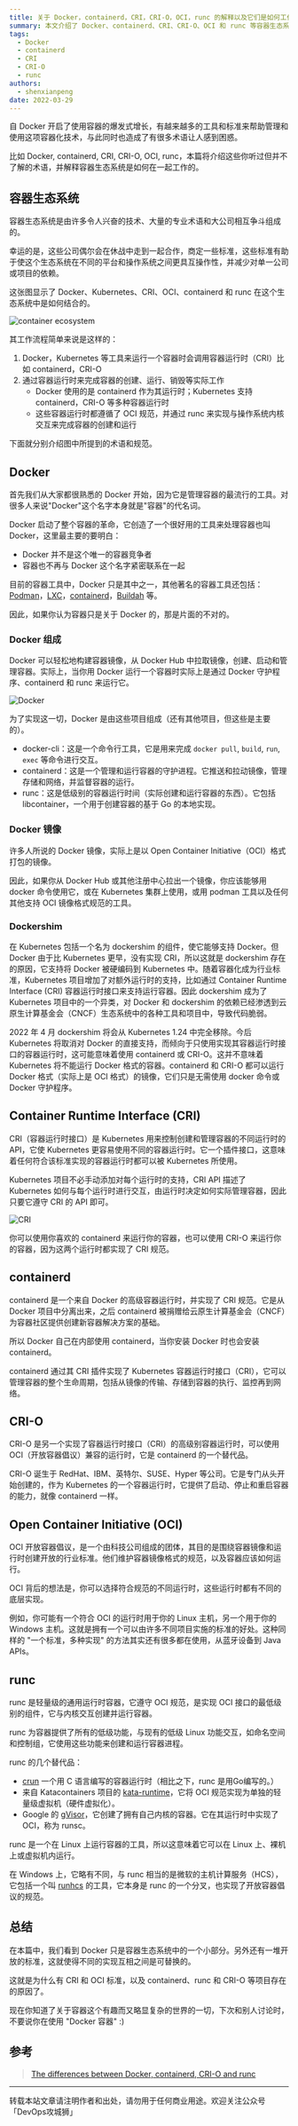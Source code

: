```yaml
---
title: 关于 Docker，containerd，CRI，CRI-O，OCI，runc 的解释以及它们是如何工作在一起的
summary: 本文介绍了 Docker、containerd、CRI、CRI-O、OCI 和 runc 等容器生态系统中的关键组件和标准，解释它们之间的关系以及如何协同工作。
tags:
  - Docker
  - containerd
  - CRI
  - CRI-O
  - runc
authors:
  - shenxianpeng
date: 2022-03-29
---
```


自 Docker 开启了使用容器的爆发式增长，有越来越多的工具和标准来帮助管理和使用这项容器化技术，与此同时也造成了有很多术语让人感到困惑。

比如 Docker, containerd, CRI, CRI-O, OCI, runc，本篇将介绍这些你听过但并不了解的术语，并解释容器生态系统是如何在一起工作的。

## 容器生态系统

容器生态系统是由许多令人兴奋的技术、大量的专业术语和大公司相互争斗组成的。

幸运的是，这些公司偶尔会在休战中走到一起合作，商定一些标准，这些标准有助于使这个生态系统在不同的平台和操作系统之间更具互操作性，并减少对单一公司或项目的依赖。

这张图显示了 Docker、Kubernetes、CRI、OCI、containerd 和 runc 在这个生态系统中是如何结合的。



![container ecosystem](container-ecosystem.png)

其工作流程简单来说是这样的：

1. Docker，Kubernetes 等工具来运行一个容器时会调用容器运行时（CRI）比如 containerd，CRI-O
2. 通过容器运行时来完成容器的创建、运行、销毁等实际工作
    * Docker 使用的是 containerd 作为其运行时；Kubernetes 支持 containerd，CRI-O 等多种容器运行时
    * 这些容器运行时都遵循了 OCI 规范，并通过 runc 来实现与操作系统内核交互来完成容器的创建和运行

下面就分别介绍图中所提到的术语和规范。

## Docker

首先我们从大家都很熟悉的 Docker 开始，因为它是管理容器的最流行的工具。对很多人来说"Docker"这个名字本身就是"容器"的代名词。

Docker 启动了整个容器的革命，它创造了一个很好用的工具来处理容器也叫 Docker，这里最主要的要明白：

* Docker 并不是这个唯一的容器竞争者
* 容器也不再与 Docker 这个名字紧密联系在一起

目前的容器工具中，Docker 只是其中之一，其他著名的容器工具还包括：[Podman](https://podman.io/)，[LXC](https://linuxcontainers.org/lxd/introduction/)，[containerd](https://containerd.io/)，[Buildah](https://buildah.io/) 等。

因此，如果你认为容器只是关于 Docker 的，那是片面的不对的。

### Docker 组成

Docker 可以轻松地构建容器镜像，从 Docker Hub 中拉取镜像，创建、启动和管理容器。实际上，当你用 Docker 运行一个容器时实际上是通过 Docker 守护程序、containerd 和 runc 来运行它。

![Docker](docker.png)

为了实现这一切，Docker 是由这些项目组成（还有其他项目，但这些是主要的）。

* docker-cli：这是一个命令行工具，它是用来完成 `docker pull`, `build`, `run`, `exec` 等命令进行交互。
* containerd：这是一个管理和运行容器的守护进程。它推送和拉动镜像，管理存储和网络，并监督容器的运行。
* runc：这是低级别的容器运行时间（实际创建和运行容器的东西）。它包括 libcontainer，一个用于创建容器的基于 Go 的本地实现。

### Docker 镜像

许多人所说的 Docker 镜像，实际上是以 Open Container Initiative（OCI）格式打包的镜像。

因此，如果你从 Docker Hub 或其他注册中心拉出一个镜像，你应该能够用 docker 命令使用它，或在 Kubernetes 集群上使用，或用 podman 工具以及任何其他支持 OCI 镜像格式规范的工具。

### Dockershim

在 Kubernetes 包括一个名为 dockershim 的组件，使它能够支持 Docker。但 Docker 由于比 Kubernetes 更早，没有实现 CRI，所以这就是 dockershim 存在的原因，它支持将 Docker 被硬编码到 Kubernetes 中。随着容器化成为行业标准，Kubernetes 项目增加了对额外运行时的支持，比如通过 Container Runtime Interface (CRI) 容器运行时接口来支持运行容器。因此 dockershim 成为了 Kubernetes 项目中的一个异类，对 Docker 和 dockershim 的依赖已经渗透到云原生计算基金会（CNCF）生态系统中的各种工具和项目中，导致代码脆弱。

2022 年 4 月 dockershim 将会从 Kubernetes 1.24 中完全移除。今后 Kubernetes 将取消对 Docker 的直接支持，而倾向于只使用实现其容器运行时接口的容器运行时，这可能意味着使用 containerd 或 CRI-O。这并不意味着 Kubernetes 将不能运行 Docker 格式的容器。containerd 和 CRI-O 都可以运行 Docker 格式（实际上是 OCI 格式）的镜像，它们只是无需使用 docker 命令或 Docker 守护程序。

## Container Runtime Interface (CRI)

CRI（容器运行时接口）是 Kubernetes 用来控制创建和管理容器的不同运行时的 API，它使 Kubernetes 更容易使用不同的容器运行时。它一个插件接口，这意味着任何符合该标准实现的容器运行时都可以被 Kubernetes 所使用。

Kubernetes 项目不必手动添加对每个运行时的支持，CRI API 描述了 Kubernetes 如何与每个运行时进行交互，由运行时决定如何实际管理容器，因此只要它遵守 CRI 的 API 即可。

![CRI](cri.png)

你可以使用你喜欢的 containerd 来运行你的容器，也可以使用 CRI-O 来运行你的容器，因为这两个运行时都实现了 CRI 规范。

## containerd

containerd 是一个来自 Docker 的高级容器运行时，并实现了 CRI 规范。它是从 Docker 项目中分离出来，之后 containerd 被捐赠给云原生计算基金会（CNCF）为容器社区提供创建新容器解决方案的基础。

所以 Docker 自己在内部使用 containerd，当你安装 Docker 时也会安装 containerd。

containerd 通过其 CRI 插件实现了 Kubernetes 容器运行时接口（CRI），它可以管理容器的整个生命周期，包括从镜像的传输、存储到容器的执行、监控再到网络。

## CRI-O

CRI-O 是另一个实现了容器运行时接口（CRI）的高级别容器运行时，可以使用 OCI（开放容器倡议）兼容的运行时，它是 containerd 的一个替代品。

CRI-O 诞生于 RedHat、IBM、英特尔、SUSE、Hyper 等公司。它是专门从头开始创建的，作为 Kubernetes 的一个容器运行时，它提供了启动、停止和重启容器的能力，就像 containerd 一样。

## Open Container Initiative (OCI)

OCI 开放容器倡议，是一个由科技公司组成的团体，其目的是围绕容器镜像和运行时创建开放的行业标准。他们维护容器镜像格式的规范，以及容器应该如何运行。

OCI 背后的想法是，你可以选择符合规范的不同运行时，这些运行时都有不同的底层实现。

例如，你可能有一个符合 OCI 的运行时用于你的 Linux 主机，另一个用于你的 Windows 主机。这就是拥有一个可以由许多不同项目实施的标准的好处。这种同样的 "一个标准，多种实现" 的方法其实还有很多都在使用，从蓝牙设备到 Java APIs。

## runc

runc 是轻量级的通用运行时容器，它遵守 OCI 规范，是实现 OCI 接口的最低级别的组件，它与内核交互创建并运行容器。

runc 为容器提供了所有的低级功能，与现有的低级 Linux 功能交互，如命名空间和控制组，它使用这些功能来创建和运行容器进程。

runc 的几个替代品：

* [crun](https://github.com/containers/crun) 一个用 C 语言编写的容器运行时（相比之下，runc 是用Go编写的。）
* 来自 Katacontainers 项目的 [kata-runtime](https://github.com/kata-containers/kata-containers)，它将 OCI 规范实现为单独的轻量级虚拟机（硬件虚拟化）。
* Google 的 [gVisor](https://gvisor.dev/)，它创建了拥有自己内核的容器。它在其运行时中实现了 OCI，称为 runsc。

runc 是一个在 Linux 上运行容器的工具，所以这意味着它可以在 Linux 上、裸机上或虚拟机内运行。

在 Windows 上，它略有不同，与 runc 相当的是微软的主机计算服务（HCS），它包括一个叫 [runhcs](https://docs.microsoft.com/en-us/virtualization/windowscontainers/deploy-containers/containerd) 的工具，它本身是 runc 的一个分叉，也实现了开放容器倡议的规范。

## 总结

在本篇中，我们看到 Docker 只是容器生态系统中的一个小部分。另外还有一堆开放的标准，这就使得不同的实现互相之间是可替换的。

这就是为什么有 CRI 和 OCI 标准，以及 containerd、runc 和 CRI-O 等项目存在的原因了。

现在你知道了关于容器这个有趣而又略显复杂的世界的一切，下次和别人讨论时，不要说你在使用 "Docker 容器" :)

## 参考

> [The differences between Docker, containerd, CRI-O and runc](https://www.tutorialworks.com/difference-docker-containerd-runc-crio-oci/)

---

转载本站文章请注明作者和出处，请勿用于任何商业用途。欢迎关注公众号「DevOps攻城狮」
